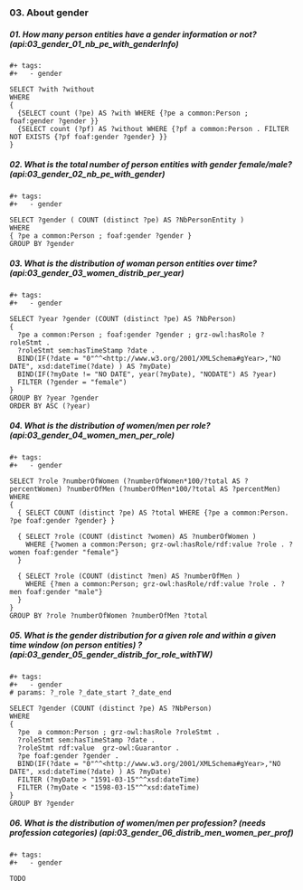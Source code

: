 ### 03. About gender

##### 01. How many person entities have a gender information or not? (api:03_gender_01_nb_pe_with_genderInfo)
```sparql
#+ tags:
#+   - gender

SELECT ?with ?without
WHERE
{
  {SELECT count (?pe) AS ?with WHERE {?pe a common:Person ; foaf:gender ?gender }}
  {SELECT count (?pf) AS ?without WHERE {?pf a common:Person . FILTER NOT EXISTS {?pf foaf:gender ?gender} }}
}
```

##### 02. What is the total number of person entities with gender female/male? (api:03_gender_02_nb_pe_with_gender)
```sparql
#+ tags:
#+   - gender

SELECT ?gender ( COUNT (distinct ?pe) AS ?NbPersonEntity )
WHERE
{ ?pe a common:Person ; foaf:gender ?gender }
GROUP BY ?gender
```

##### 03. What is the distribution of woman person entities over time? (api:03_gender_03_women_distrib_per_year)
```sparql
#+ tags:
#+   - gender

SELECT ?year ?gender (COUNT (distinct ?pe) AS ?NbPerson)
{
  ?pe a common:Person ; foaf:gender ?gender ; grz-owl:hasRole ?roleStmt .
  ?roleStmt sem:hasTimeStamp ?date .
  BIND(IF(?date = "0"^^<http://www.w3.org/2001/XMLSchema#gYear>,"NO DATE", xsd:dateTime(?date) ) AS ?myDate)
  BIND(IF(?myDate != "NO DATE", year(?myDate), "NODATE") AS ?year)
  FILTER (?gender = "female")
}
GROUP BY ?year ?gender
ORDER BY ASC (?year)
```

##### 04. What is the distribution of women/men per role? (api:03_gender_04_women_men_per_role)
```sparql
#+ tags:
#+   - gender

SELECT ?role ?numberOfWomen (?numberOfWomen*100/?total AS ?percentWomen) ?numberOfMen (?numberOfMen*100/?total AS ?percentMen)
WHERE
{
  { SELECT COUNT (distinct ?pe) AS ?total WHERE {?pe a common:Person. ?pe foaf:gender ?gender} }

  { SELECT ?role (COUNT (distinct ?women) AS ?numberOfWomen )
    WHERE {?women a common:Person; grz-owl:hasRole/rdf:value ?role . ?women foaf:gender "female"}
  }

  { SELECT ?role (COUNT (distinct ?men) AS ?numberOfMen )
    WHERE {?men a common:Person; grz-owl:hasRole/rdf:value ?role . ?men foaf:gender "male"}
  }
}
GROUP BY ?role ?numberOfWomen ?numberOfMen ?total
```

##### 05. What is the gender distribution for a given role and within a given time window (on person entities) ? (api:03_gender_05_gender_distrib_for_role_withTW)
```sparql
#+ tags:
#+   - gender
# params: ?_role ?_date_start ?_date_end

SELECT ?gender (COUNT (distinct ?pe) AS ?NbPerson)
WHERE
{
  ?pe  a common:Person ; grz-owl:hasRole ?roleStmt .
  ?roleStmt sem:hasTimeStamp ?date .
  ?roleStmt rdf:value  grz-owl:Guarantor .
  ?pe foaf:gender ?gender .
  BIND(IF(?date = "0"^^<http://www.w3.org/2001/XMLSchema#gYear>,"NO DATE", xsd:dateTime(?date) ) AS ?myDate)
  FILTER (?myDate > "1591-03-15"^^xsd:dateTime)
  FILTER (?myDate < "1598-03-15"^^xsd:dateTime)
}
GROUP BY ?gender
```

##### 06. What is the distribution of women/men per profession? (needs profession categories) (api:03_gender_06_distrib_men_women_per_prof)
```sparql
#+ tags:
#+   - gender

TODO
```
